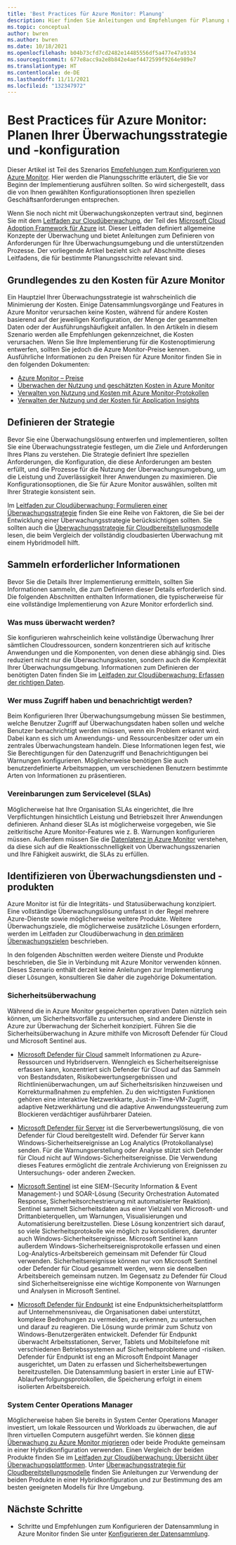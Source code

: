 ```yaml
---
title: 'Best Practices für Azure Monitor: Planung'
description: Hier finden Sie Anleitungen und Empfehlungen für Planung und Entwurf vor der Bereitstellung von Azure Monitor.
ms.topic: conceptual
author: bwren
ms.author: bwren
ms.date: 10/18/2021
ms.openlocfilehash: b04b73cfd7cd2482e14485556df5a477e47a9334
ms.sourcegitcommit: 677e8acc9a2e8b842e4aef4472599f9264e989e7
ms.translationtype: HT
ms.contentlocale: de-DE
ms.lasthandoff: 11/11/2021
ms.locfileid: "132347972"
---
```

# <a name="azure-monitor-best-practices---planning-your-monitoring-strategy-and-configuration"></a>Best Practices für Azure Monitor: Planen Ihrer Überwachungsstrategie und -konfiguration
Dieser Artikel ist Teil des Szenarios [Empfehlungen zum Konfigurieren von Azure Monitor](best-practices.md). Hier werden die Planungsschritte erläutert, die Sie vor Beginn der Implementierung ausführen sollten. So wird sichergestellt, dass die von Ihnen gewählten Konfigurationsoptionen Ihren speziellen Geschäftsanforderungen entsprechen.

Wenn Sie noch nicht mit Überwachungskonzepten vertraut sind, beginnen Sie mit dem [Leitfaden zur Cloudüberwachung](/azure/cloud-adoption-framework/manage/monitor), der Teil des [Microsoft Cloud Adoption Framework für Azure](/cloud-adoption-framework/) ist. Dieser Leitfaden definiert allgemeine Konzepte der Überwachung und bietet Anleitungen zum Definieren von Anforderungen für Ihre Überwachungsumgebung und die unterstützenden Prozesse. Der vorliegende Artikel bezieht sich auf Abschnitte dieses Leitfadens, die für bestimmte Planungsschritte relevant sind.
## <a name="understand-azure-monitor-costs"></a>Grundlegendes zu den Kosten für Azure Monitor
Ein Hauptziel Ihrer Überwachungsstrategie ist wahrscheinlich die Minimierung der Kosten. Einige Datensammlungsvorgänge und Features in Azure Monitor verursachen keine Kosten, während für andere Kosten basierend auf der jeweiligen Konfiguration, der Menge der gesammelten Daten oder der Ausführungshäufigkeit anfallen. In den Artikeln in diesem Szenario werden alle Empfehlungen gekennzeichnet, die Kosten verursachen. Wenn Sie Ihre Implementierung für die Kostenoptimierung entwerfen, sollten Sie jedoch die Azure Monitor-Preise kennen. Ausführliche Informationen zu den Preisen für Azure Monitor finden Sie in den folgenden Dokumenten:

- [Azure Monitor – Preise](https://azure.microsoft.com/pricing/details/monitor/)
- [Überwachen der Nutzung und geschätzten Kosten in Azure Monitor](usage-estimated-costs.md)
- [Verwalten von Nutzung und Kosten mit Azure Monitor-Protokollen](logs/manage-cost-storage.md)
- [Verwalten der Nutzung und der Kosten für Application Insights](app/pricing.md)

## <a name="define-strategy"></a>Definieren der Strategie
Bevor Sie eine Überwachungslösung entwerfen und implementieren, sollten Sie eine Überwachungsstrategie festlegen, um die Ziele und Anforderungen Ihres Plans zu verstehen. Die Strategie definiert Ihre speziellen Anforderungen, die Konfiguration, die diese Anforderungen am besten erfüllt, und die Prozesse für die Nutzung der Überwachungsumgebung, um die Leistung und Zuverlässigkeit Ihrer Anwendungen zu maximieren. Die Konfigurationsoptionen, die Sie für Azure Monitor auswählen, sollten mit Ihrer Strategie konsistent sein.

Im [Leitfaden zur Cloudüberwachung: Formulieren einer Überwachungsstrategie](/azure/cloud-adoption-framework/strategy/monitoring-strategy) finden Sie eine Reihe von Faktoren, die Sie bei der Entwicklung einer Überwachungsstrategie berücksichtigen sollten. Sie sollten auch die [Überwachungsstrategie für Cloudbereitstellungsmodelle](/azure/cloud-adoption-framework/manage/monitor/cloud-models-monitor-overview) lesen, die beim Vergleich der vollständig cloudbasierten Überwachung mit einem Hybridmodell hilft. 

## <a name="gather-required-information"></a>Sammeln erforderlicher Informationen
Bevor Sie die Details Ihrer Implementierung ermitteln, sollten Sie Informationen sammeln, die zum Definieren dieser Details erforderlich sind. Die folgenden Abschnitten enthalten Informationen, die typischerweise für eine vollständige Implementierung von Azure Monitor erforderlich sind.

 ### <a name="what-needs-to-be-monitored"></a>Was muss überwacht werden?
 Sie konfigurieren wahrscheinlich keine vollständige Überwachung Ihrer sämtlichen Cloudressourcen, sondern konzentrieren sich auf kritische Anwendungen und die Komponenten, von denen diese abhängig sind. Dies reduziert nicht nur die Überwachungskosten, sondern auch die Komplexität Ihrer Überwachungsumgebung. Informationen zum Definieren der benötigten Daten finden Sie im [Leitfaden zur Cloudüberwachung: Erfassen der richtigen Daten](/azure/cloud-adoption-framework/manage/monitor/data-collection).

### <a name="who-needs-to-have-access-and-be-notified"></a>Wer muss Zugriff haben und benachrichtigt werden?
Beim Konfigurieren Ihrer Überwachungsumgebung müssen Sie bestimmen, welche Benutzer Zugriff auf Überwachungsdaten haben sollen und welche Benutzer benachrichtigt werden müssen, wenn ein Problem erkannt wird. Dabei kann es sich um Anwendungs- und Ressourcenbesitzer oder um ein zentrales Überwachungsteam handeln. Diese Informationen legen fest, wie Sie Berechtigungen für den Datenzugriff und Benachrichtigungen bei Warnungen konfigurieren. Möglicherweise benötigen Sie auch benutzerdefinierte Arbeitsmappen, um verschiedenen Benutzern bestimmte Arten von Informationen zu präsentieren.

### <a name="service-level-agreements"></a>Vereinbarungen zum Servicelevel (SLAs) 
Möglicherweise hat Ihre Organisation SLAs eingerichtet, die Ihre Verpflichtungen hinsichtlich Leistung und Betriebszeit Ihrer Anwendungen definieren. Anhand dieser SLAs ist möglicherweise vorgegeben, wie Sie zeitkritische Azure Monitor-Features wie z. B. Warnungen konfigurieren müssen. Außerdem müssen Sie die [Datenlatenz in Azure Monitor](logs/data-ingestion-time.md) verstehen, da diese sich auf die Reaktionsschnelligkeit von Überwachungsszenarien und Ihre Fähigkeit auswirkt, die SLAs zu erfüllen.

## <a name="identify-monitoring-services-and-products"></a>Identifizieren von Überwachungsdiensten und -produkten
Azure Monitor ist für die Integritäts- und Statusüberwachung konzipiert. Eine vollständige Überwachungslösung umfasst in der Regel mehrere Azure-Dienste sowie möglicherweise weitere Produkte. Weitere Überwachungsziele, die möglicherweise zusätzliche Lösungen erfordern, werden im Leitfaden zur Cloudüberwachung in [den primären Überwachungszielen](/azure/cloud-adoption-framework/strategy/monitoring-strategy#formulate-monitoring-requirements) beschrieben. 

In den folgenden Abschnitten werden weitere Dienste und Produkte beschrieben, die Sie in Verbindung mit Azure Monitor verwenden können. Dieses Szenario enthält derzeit keine Anleitungen zur Implementierung dieser Lösungen, konsultieren Sie daher die zugehörige Dokumentation.

### <a name="security-monitoring"></a>Sicherheitsüberwachung
Während die in Azure Monitor gespeicherten operativen Daten nützlich sein können, um Sicherheitsvorfälle zu untersuchen, sind andere Dienste in Azure zur Überwachung der Sicherheit konzipiert. Führen Sie die Sicherheitsüberwachung in Azure mithilfe von Microsoft Defender für Cloud und Microsoft Sentinel aus.

- [Microsoft Defender für Cloud](../security-center/security-center-introduction.md) sammelt Informationen zu Azure-Ressourcen und Hybridservern. Wenngleich es Sicherheitsereignisse erfassen kann, konzentriert sich Defender für Cloud auf das Sammeln von Bestandsdaten, Risikobewertungsergebnissen und Richtlinienüberwachungen, um auf Sicherheitsrisiken hinzuweisen und Korrekturmaßnahmen zu empfehlen. Zu den wichtigsten Funktionen gehören eine interaktive Netzwerkkarte, Just-in-Time-VM-Zugriff, adaptive Netzwerkhärtung und die adaptive Anwendungssteuerung zum Blockieren verdächtiger ausführbarer Dateien.

- [Microsoft Defender für Server](../security-center/azure-defender.md) ist die Serverbewertungslösung, die von Defender für Cloud bereitgestellt wird. Defender für Server kann Windows-Sicherheitsereignisse an Log Analytics (Protokollanalyse) senden. Für die Warnungserstellung oder Analyse stützt sich Defender für Cloud nicht auf Windows-Sicherheitsereignisse. Die Verwendung dieses Features ermöglicht die zentrale Archivierung von Ereignissen zu Untersuchungs- oder anderen Zwecken.

- [Microsoft Sentinel](../sentinel/overview.md) ist eine SIEM-(Security Information & Event Management-) und SOAR-Lösung (Security Orchestration Automated Response, Sicherheitsorchestrierung mit automatisierter Reaktion). Sentinel sammelt Sicherheitsdaten aus einer Vielzahl von Microsoft- und Drittanbieterquellen, um Warnungen, Visualisierungen und Automatisierung bereitzustellen. Diese Lösung konzentriert sich darauf, so viele Sicherheitsprotokolle wie möglich zu konsolidieren, darunter auch Windows-Sicherheitsereignisse. Microsoft Sentinel kann außerdem Windows-Sicherheitsereignisprotokolle erfassen und einen Log-Analytics-Arbeitsbereich gemeinsam mit Defender für Cloud verwenden. Sicherheitsereignisse können nur von Microsoft Sentinel oder Defender für Cloud gesammelt werden, wenn sie denselben Arbeitsbereich gemeinsam nutzen. Im Gegensatz zu Defender für Cloud sind Sicherheitsereignisse eine wichtige Komponente von Warnungen und Analysen in Microsoft Sentinel.

- [Microsoft Defender für Endpunkt](/microsoft-365/security/defender-endpoint/microsoft-defender-endpoint) ist eine Endpunktsicherheitsplattform auf Unternehmensniveau, die Organisationen dabei unterstützt, komplexe Bedrohungen zu vermeiden, zu erkennen, zu untersuchen und darauf zu reagieren. Die Lösung wurde primär zum Schutz von Windows-Benutzergeräten entwickelt. Defender für Endpunkt überwacht Arbeitsstationen, Server, Tablets und Mobiltelefone mit verschiedenen Betriebssystemen auf Sicherheitsprobleme und -risiken. Defender für Endpunkt ist eng an Microsoft Endpoint Manager ausgerichtet, um Daten zu erfassen und Sicherheitsbewertungen bereitzustellen. Die Datensammlung basiert in erster Linie auf ETW-Ablaufverfolgungsprotokollen, die Speicherung erfolgt in einem isolierten Arbeitsbereich.


### <a name="system-center-operations-manager"></a>System Center Operations Manager
Möglicherweise haben Sie bereits in System Center Operations Manager investiert, um lokale Ressourcen und Workloads zu überwachen, die auf Ihren virtuellen Computern ausgeführt werden. Sie können [diese Überwachung zu Azure Monitor migrieren](azure-monitor-operations-manager.md) oder beide Produkte gemeinsam in einer Hybridkonfiguration verwenden. Einen Vergleich der beiden Produkte finden Sie im [Leitfaden zur Cloudüberwachung: Übersicht über Überwachungsplattformen](/azure/cloud-adoption-framework/manage/monitor/platform-overview). Unter [Überwachungsstrategie für Cloudbereitstellungsmodelle](/azure/cloud-adoption-framework/manage/monitor/cloud-models-monitor-overview) finden Sie Anleitungen zur Verwendung der beiden Produkte in einer Hybridkonfiguration und zur Bestimmung des am besten geeigneten Modells für Ihre Umgebung.



## <a name="next-steps"></a>Nächste Schritte

- Schritte und Empfehlungen zum Konfigurieren der Datensammlung in Azure Monitor finden Sie unter [Konfigurieren der Datensammlung](best-practices-data-collection.md).
